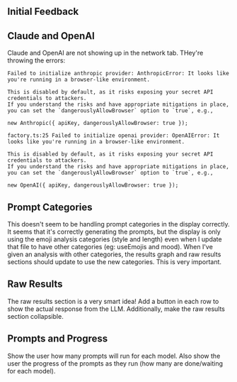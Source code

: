 ## Initial Feedback

## Claude and OpenAI
Claude and OpenAI are not showing up in the network tab. THey're throwing the errors:
```
Failed to initialize anthropic provider: AnthropicError: It looks like you're running in a browser-like environment.

This is disabled by default, as it risks exposing your secret API credentials to attackers.
If you understand the risks and have appropriate mitigations in place,
you can set the `dangerouslyAllowBrowser` option to `true`, e.g.,

new Anthropic({ apiKey, dangerouslyAllowBrowser: true });

factory.ts:25 Failed to initialize openai provider: OpenAIError: It looks like you're running in a browser-like environment.

This is disabled by default, as it risks exposing your secret API credentials to attackers.
If you understand the risks and have appropriate mitigations in place,
you can set the `dangerouslyAllowBrowser` option to `true`, e.g.,

new OpenAI({ apiKey, dangerouslyAllowBrowser: true });
```

## Prompt Categories

This doesn't seem to be handling prompt categories in the display correctly. It seems that it's correctly generating the prompts, but the display is only using the emoji analysis categories (style and length) even when I update that file to have other categories (eg: useEmojis and mood). When I've given an analysis with other categories, the results graph and raw results sections should update to use the new categories. This is very important.

## Raw Results

The raw results section is a very smart idea! Add a button in each row to show the actual response from the LLM. Additionally, make the raw results section collapsible.

## Prompts and Progress
Show the user how many prompts will run for each model. Also show the user the progress of the prompts as they run (how many are done/waiting for each model).

